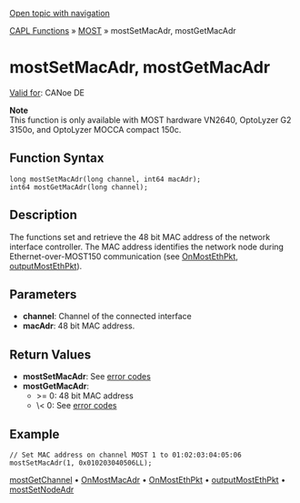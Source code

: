 [Open topic with navigation](../../../../../CANoeDEFamily.htm#Topics/CAPLFunctions/MOST/Functions/CAPLfunctionMOSTSetGetMacAdr.md)

[CAPL Functions](../../CAPLfunctions.md) » [MOST](../CAPLfunctionsMOSTOverview.md) » mostSetMacAdr, mostGetMacAdr

# mostSetMacAdr, mostGetMacAdr

[Valid for](../../../Shared/FeatureAvailability.md): CANoe DE

**Note**  
This function is only available with MOST hardware VN2640, OptoLyzer G2 3150o, and OptoLyzer MOCCA compact 150c.

## Function Syntax

```plaintext
long mostSetMacAdr(long channel, int64 macAdr);
int64 mostGetMacAdr(long channel);
```

## Description

The functions set and retrieve the 48 bit MAC address of the network interface controller. The MAC address identifies the network node during Ethernet-over-MOST150 communication (see [OnMostEthPkt](../EventProcedures/CAPLfunctionOnMOSTEthPkt.md), [outputMostEthPkt](CAPLfunctionMOSTOutputMostEthPkt.md)).

## Parameters

- **channel**: Channel of the connected interface
- **macAdr**: 48 bit MAC address.

## Return Values

- **mostSetMacAdr**: See [error codes](../CAPLfunctionsMOSTErrorCodes.md)
- **mostGetMacAdr**:
  - \>\= 0: 48 bit MAC address
  - \\\< 0: See [error codes](../CAPLfunctionsMOSTErrorCodes.md)

## Example

```plaintext
// Set MAC address on channel MOST 1 to 01:02:03:04:05:06
mostSetMacAdr(1, 0x010203040506LL);
```

[mostGetChannel](CAPLfunctionMOSTGetChannel.md) • [OnMostMacAdr](../EventProcedures/CAPLfunctionOnMOSTMacAdr.md) • [OnMostEthPkt](../EventProcedures/CAPLfunctionOnMOSTEthPkt.md) • [outputMostEthPkt](CAPLfunctionMOSTOutputMostEthPkt.md) • [mostSetNodeAdr](CAPLfunctionMOSTSetNodeAdr.md)
